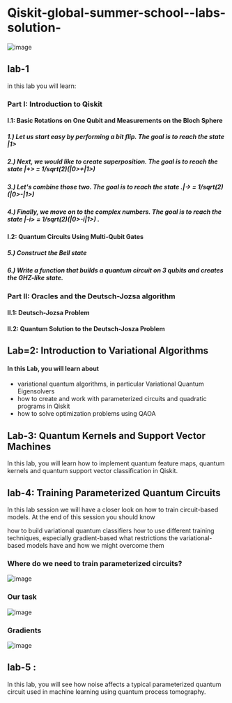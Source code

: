 # Qiskit-global-summer-school--labs-solution-
![image](https://user-images.githubusercontent.com/70172995/128358103-5acc13de-eea9-4db5-992f-3f796d5fac34.png)

## lab-1
in this lab you will learn:

### Part I: Introduction to Qiskit
#### I.1: Basic Rotations on One Qubit and Measurements on the Bloch Sphere
##### 1.) Let us start easy by performing a bit flip. The goal is to reach the state |1> 
##### 2.) Next, we would like to create superposition. The goal is to reach the state |+> = 1/sqrt(2)(|0>+|1>)
##### 3.) Let's combine those two. The goal is to reach the state .|-> = 1/sqrt(2)(|0>-|1>) 
##### 4.) Finally, we move on to the complex numbers. The goal is to reach the state |-i> = 1/sqrt(2)(|0>-i|1>) .
#### I.2: Quantum Circuits Using Multi-Qubit Gates
##### 5.) Construct the Bell state 
##### 6.) Write a function that builds a quantum circuit on 3 qubits and creates the GHZ-like state.
### Part II: Oracles and the Deutsch-Jozsa algorithm
#### II.1: Deutsch-Jozsa Problem
#### II.2: Quantum Solution to the Deutsch-Josza Problem


## Lab=2: Introduction to Variational Algorithms
#### In this Lab, you will learn about
- variational quantum algorithms, in particular Variational Quantum Eigensolvers
- how to create and work with parameterized circuits and quadratic programs in Qiskit
- how to solve optimization problems using QAOA


## Lab-3: Quantum Kernels and Support Vector Machines

In this lab, you will learn how to implement quantum feature maps, quantum kernels and quantum support vector classification in Qiskit. 


## lab-4: Training Parameterized Quantum Circuits

In this lab session we will have a closer look on how to train circuit-based models. At the end of this session you should know

how to build variational quantum classifiers
how to use different training techniques, especially gradient-based
what restrictions the variational-based models have and how we might overcome them
### Where do we need to train parameterized circuits?
![image](https://user-images.githubusercontent.com/70172995/128386497-21cba3b6-0484-4812-9e72-98e5f8fb838c.png)
### Our task
![image](https://user-images.githubusercontent.com/70172995/128386578-6923ccb8-a497-48ef-acb9-1b3dd7027809.png)
### Gradients
![image](https://user-images.githubusercontent.com/70172995/128386647-c9e0b8ab-6bd0-4a42-9dbb-9cd0777f07a6.png)

## lab-5 :

In this lab, you will see how noise affects a typical parameterized quantum circuit used in machine learning using quantum process tomography.





